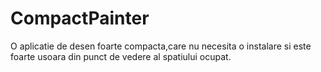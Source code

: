 # CompactPainter
O aplicatie de desen foarte compacta,care nu necesita o instalare si este foarte usoara din punct de vedere al spatiului ocupat.
